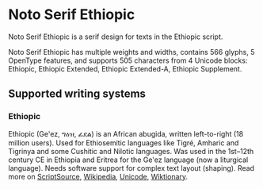 
# Noto Serif Ethiopic

Noto Serif Ethiopic is a serif design for texts in the Ethiopic script. 

Noto Serif Ethiopic has multiple weights and widths, contains 566 glyphs, 5 OpenType features, and supports 505 characters from 4 Unicode blocks: Ethiopic, Ethiopic Extended, Ethiopic Extended-A, Ethiopic Supplement.


## Supported writing systems


### Ethiopic

Ethiopic (Geʽez, ግዕዝ, ፊደል) is an African abugida, written left-to-right (18 million users). Used for Ethiosemitic languages like Tigré, Amharic and Tigrinya and some Cushitic and Nilotic languages. Was used in the 1st–12th century CE in Ethiopia and Eritrea for the Geʽez language (now a liturgical language). Needs software support for complex text layout (shaping). Read more on [ScriptSource](https://scriptsource.org/scr/Ethi), [Wikipedia](https://en.wikipedia.org/wiki/ISO_15924:Ethi), [Unicode](https://www.unicode.org/versions/Unicode13.0.0/ch19.pdf#G14116), [Wiktionary](https://en.wiktionary.org/wiki/Category:Ethiopic_script).

